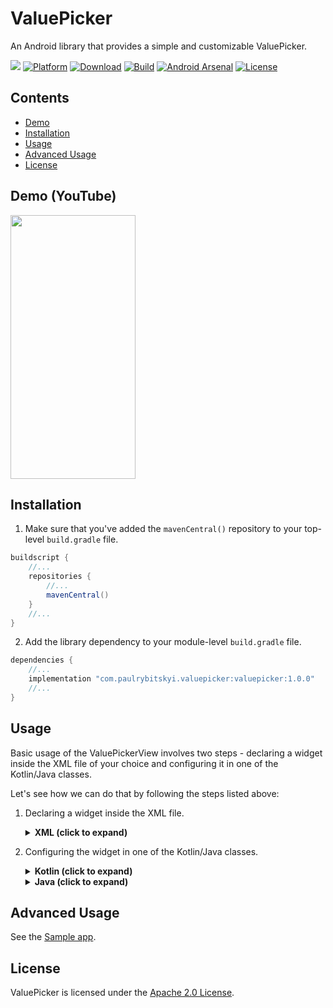 # ValuePicker
An Android library that provides a simple and customizable ValuePicker.

![](https://img.shields.io/badge/API-21%2B-orange.svg?style=flat)
[![Platform](https://img.shields.io/badge/platform-Android-green.svg)](http://developer.android.com/index.html)
[![Download](https://img.shields.io/maven-central/v/com.paulrybitskyi.valuepicker/valuepicker.svg?label=Download)](https://search.maven.org/search?q=com.paulrybitskyi.valuepicker)
[![Build](https://github.com/mars885/value-picker/workflows/Build/badge.svg?branch=master)](https://github.com/mars885/value-picker/actions)
[![Android Arsenal](https://img.shields.io/badge/Android%20Arsenal-ValuePicker-brightgreen.svg?style=flat)](https://android-arsenal.com/details/1/8212)
[![License](https://img.shields.io/badge/License-Apache%202.0-blue.svg)](https://opensource.org/licenses/Apache-2.0)

## Contents

* [Demo](#demo-youtube)
* [Installation](#installation)
* [Usage](#usage)
* [Advanced Usage](#advanced-usage)
* [License](#license)

## Demo (YouTube)

<a href="https://www.youtube.com/watch?v=qzoZh3aYlcY">
<img src="/media/demo_thumbnail.png" width="200" height="422"/>
</a>

## Installation

1. Make sure that you've added the `mavenCentral()` repository to your top-level `build.gradle` file.

````groovy
buildscript {
    //...
    repositories {
        //...
        mavenCentral()
    }
    //...
}
````

2. Add the library dependency to your module-level `build.gradle` file.

````groovy
dependencies {
    //...
    implementation "com.paulrybitskyi.valuepicker:valuepicker:1.0.0"
    //...
}
````

## Usage
Basic usage of the ValuePickerView involves two steps - declaring a widget inside the XML file of your choice and configuring it in one of the Kotlin/Java classes.

Let's see how we can do that by following the steps listed above:

1. Declaring a widget inside the XML file.

    <details><summary><b>XML (click to expand)</b></summary>
    <p>

    ````xml
    <?xml version="1.0" encoding="utf-8"?>
    <androidx.constraintlayout.widget.ConstraintLayout
        xmlns:android="http://schemas.android.com/apk/res/android"
        xmlns:app="http://schemas.android.com/apk/res-auto"
        android:layout_width="match_parent"
        android:layout_height="match_parent"
        android:background="@color/colorPrimary">

        <!-- Other widgets here -->

        <com.paulrybitskyi.valuepicker.ValuePickerView
            android:id="@+id/valuePickerView"
            android:layout_width="wrap_content"
            android:layout_height="wrap_content"
            app:vpv_areDividersEnabled="true"
            app:vpv_isInfiniteScrollEnabled="true"
            app:vpv_maxVisibleItems="5"
            app:vpv_textColor="@color/colorAccent"
            app:vpv_dividerColor="@color/colorAccent"
            app:vpv_flingSpeedFactor="0.3"
            app:vpv_textSize="@dimen/date_picker_text_size"
            app:vpv_textTypeface="@font/ubuntu_mono_bold"
            app:vpv_divider="@drawable/custom_divider"
            app:vpv_orientation="vertical"/>

    </androidx.constraintlayout.widget.ConstraintLayout>
    ````
    </p></details>

2. Configuring the widget in one of the Kotlin/Java classes.

    <details><summary><b>Kotlin (click to expand)</b></summary>
    <p>

    ````kotlin
    override fun onViewCreated(view: View, savedInstanceState: Bundle?) {
        super.onViewCreated(view, savedInstanceState)

        //...

        with(valuePickerView) {
            onItemSelectedListener = ValuePickerView.OnItemSelectedListener { item ->
                // Do something with item
            }

            val pickerItems = getPickerItems()

            items = pickerItems
            setSelectedItem(pickerItems[2])
        }
    }


    private fun getPickerItems(): List<Item> {
        return mutableListOf<Item>().apply {
            for(number in 1..100) {
                add(
                    PickerItem(
                        id = number,
                        title = number.toString()
                    )
                )
            }
        }
    }
    ````

    </p></details>

    <details><summary><b>Java (click to expand)</b></summary>
    <p>

    ````java
    @Override
    public void onViewCreated(@NonNull View view, @Nullable Bundle savedInstanceState) {
        super.onViewCreated(view, savedInstanceState);

        ValuePickerView valuePickerView = view.findViewById(R.id.valuePickerView);
        valuePickerView.setOnItemSelectedListener((item) -> {
            // Do something with item
        });

        final ArrayList<Item> pickerItems = getPickerItems();

        valuePickerView.setItems(getPickerItems());
        valuePickerView.setSelectedItem(pickerItems.get(2));
    }


    private ArrayList<Item> getPickerItems() {
        final ArrayList<Item> pickerItems = new ArrayList<>(100);

        for(int i = 1; i <= 100; i++) {
            pickerItems.add(
                new PickerItem(
                    i,
                    String.valueOf(i)
                )
            );
        }

        return pickerItems;
    }
    ````

    </p></details>

## Advanced Usage

See the [Sample app](https://github.com/mars885/value-picker/tree/master/sample/src/main/java/com/paulrybitskyi/valuepicker/sample).

## License

ValuePicker is licensed under the [Apache 2.0 License](LICENSE).